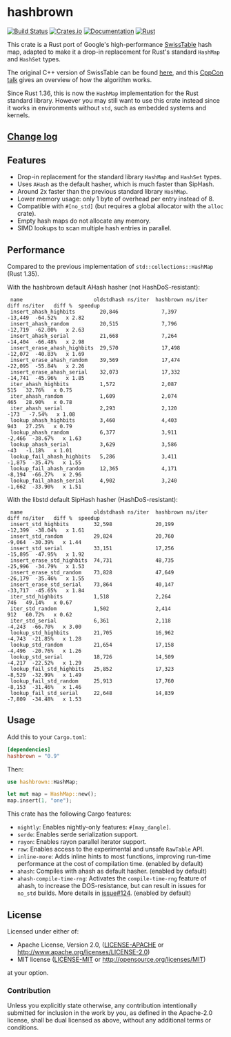 hashbrown
=========

[![Build Status](https://travis-ci.com/rust-lang/hashbrown.svg?branch=master)](https://travis-ci.com/rust-lang/hashbrown)
[![Crates.io](https://img.shields.io/crates/v/hashbrown.svg)](https://crates.io/crates/hashbrown)
[![Documentation](https://docs.rs/hashbrown/badge.svg)](https://docs.rs/hashbrown)
[![Rust](https://img.shields.io/badge/rust-1.36.0%2B-blue.svg?maxAge=3600)](https://github.com/rust-lang/hashbrown)

This crate is a Rust port of Google's high-performance [SwissTable] hash
map, adapted to make it a drop-in replacement for Rust's standard `HashMap`
and `HashSet` types.

The original C++ version of SwissTable can be found [here], and this
[CppCon talk] gives an overview of how the algorithm works.

Since Rust 1.36, this is now the `HashMap` implementation for the Rust standard
library. However you may still want to use this crate instead since it works
in environments without `std`, such as embedded systems and kernels.

[SwissTable]: https://abseil.io/blog/20180927-swisstables
[here]: https://github.com/abseil/abseil-cpp/blob/master/absl/container/internal/raw_hash_set.h
[CppCon talk]: https://www.youtube.com/watch?v=ncHmEUmJZf4

## [Change log](CHANGELOG.md)

## Features

- Drop-in replacement for the standard library `HashMap` and `HashSet` types.
- Uses `AHash` as the default hasher, which is much faster than SipHash.
- Around 2x faster than the previous standard library `HashMap`.
- Lower memory usage: only 1 byte of overhead per entry instead of 8.
- Compatible with `#[no_std]` (but requires a global allocator with the `alloc` crate).
- Empty hash maps do not allocate any memory.
- SIMD lookups to scan multiple hash entries in parallel.

## Performance

Compared to the previous implementation of `std::collections::HashMap` (Rust 1.35).

With the hashbrown default AHash hasher (not HashDoS-resistant):

```text
 name                       oldstdhash ns/iter  hashbrown ns/iter  diff ns/iter   diff %  speedup 
 insert_ahash_highbits        20,846              7,397                   -13,449  -64.52%   x 2.82 
 insert_ahash_random          20,515              7,796                   -12,719  -62.00%   x 2.63 
 insert_ahash_serial          21,668              7,264                   -14,404  -66.48%   x 2.98 
 insert_erase_ahash_highbits  29,570              17,498                  -12,072  -40.83%   x 1.69 
 insert_erase_ahash_random    39,569              17,474                  -22,095  -55.84%   x 2.26 
 insert_erase_ahash_serial    32,073              17,332                  -14,741  -45.96%   x 1.85 
 iter_ahash_highbits          1,572               2,087                       515   32.76%   x 0.75 
 iter_ahash_random            1,609               2,074                       465   28.90%   x 0.78 
 iter_ahash_serial            2,293               2,120                      -173   -7.54%   x 1.08 
 lookup_ahash_highbits        3,460               4,403                       943   27.25%   x 0.79 
 lookup_ahash_random          6,377               3,911                    -2,466  -38.67%   x 1.63 
 lookup_ahash_serial          3,629               3,586                       -43   -1.18%   x 1.01 
 lookup_fail_ahash_highbits   5,286               3,411                    -1,875  -35.47%   x 1.55 
 lookup_fail_ahash_random     12,365              4,171                    -8,194  -66.27%   x 2.96 
 lookup_fail_ahash_serial     4,902               3,240                    -1,662  -33.90%   x 1.51 
```

With the libstd default SipHash hasher (HashDoS-resistant):

```text
 name                       oldstdhash ns/iter  hashbrown ns/iter  diff ns/iter   diff %  speedup 
 insert_std_highbits        32,598              20,199                  -12,399  -38.04%   x 1.61 
 insert_std_random          29,824              20,760                   -9,064  -30.39%   x 1.44 
 insert_std_serial          33,151              17,256                  -15,895  -47.95%   x 1.92 
 insert_erase_std_highbits  74,731              48,735                  -25,996  -34.79%   x 1.53 
 insert_erase_std_random    73,828              47,649                  -26,179  -35.46%   x 1.55 
 insert_erase_std_serial    73,864              40,147                  -33,717  -45.65%   x 1.84 
 iter_std_highbits          1,518               2,264                       746   49.14%   x 0.67 
 iter_std_random            1,502               2,414                       912   60.72%   x 0.62 
 iter_std_serial            6,361               2,118                    -4,243  -66.70%   x 3.00 
 lookup_std_highbits        21,705              16,962                   -4,743  -21.85%   x 1.28 
 lookup_std_random          21,654              17,158                   -4,496  -20.76%   x 1.26 
 lookup_std_serial          18,726              14,509                   -4,217  -22.52%   x 1.29 
 lookup_fail_std_highbits   25,852              17,323                   -8,529  -32.99%   x 1.49 
 lookup_fail_std_random     25,913              17,760                   -8,153  -31.46%   x 1.46 
 lookup_fail_std_serial     22,648              14,839                   -7,809  -34.48%   x 1.53 
```

## Usage

Add this to your `Cargo.toml`:

```toml
[dependencies]
hashbrown = "0.9"
```

Then:

```rust
use hashbrown::HashMap;

let mut map = HashMap::new();
map.insert(1, "one");
```

This crate has the following Cargo features:

- `nightly`: Enables nightly-only features: `#[may_dangle]`.
- `serde`: Enables serde serialization support.
- `rayon`: Enables rayon parallel iterator support.
- `raw`: Enables access to the experimental and unsafe `RawTable` API.
- `inline-more`: Adds inline hints to most functions, improving run-time performance at the cost
  of compilation time. (enabled by default)
- `ahash`: Compiles with ahash as default hasher. (enabled by default)
- `ahash-compile-time-rng`: Activates the `compile-time-rng` feature of ahash, to increase the
   DOS-resistance, but can result in issues for `no_std` builds. More details in
   [issue#124](https://github.com/rust-lang/hashbrown/issues/124). (enabled by default)

## License

Licensed under either of:

 * Apache License, Version 2.0, ([LICENSE-APACHE](LICENSE-APACHE) or http://www.apache.org/licenses/LICENSE-2.0)
 * MIT license ([LICENSE-MIT](LICENSE-MIT) or http://opensource.org/licenses/MIT)

at your option.

### Contribution

Unless you explicitly state otherwise, any contribution intentionally submitted
for inclusion in the work by you, as defined in the Apache-2.0 license, shall be dual licensed as above, without any
additional terms or conditions.
